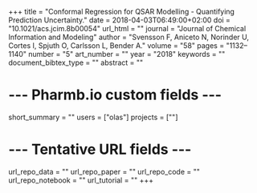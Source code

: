 +++
title = "Conformal Regression for QSAR Modelling - Quantifying Prediction Uncertainty."
date = 2018-04-03T06:49:00+02:00
doi = "10.1021/acs.jcim.8b00054"
url_html = ""
journal = "Journal of Chemical Information and Modeling"
author = "Svensson F, Aniceto N, Norinder U, Cortes I, Spjuth O, Carlsson L, Bender A."
volume = "58"
pages = "1132–1140"
number = "5"
art_number = ""
year = "2018"
keywords = ""
document_bibtex_type = ""
abstract = ""
# --- Pharmb.io custom fields ---
short_summary = ""
users = ["olas"]
projects = [""]
# --- Tentative URL fields ---
url_repo_data = ""
url_repo_paper = ""
url_repo_code = ""
url_repo_notebook = ""
url_tutorial = ""
+++



